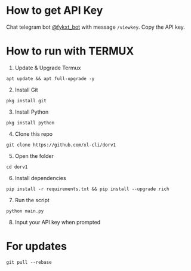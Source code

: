 # How to get API Key
Chat telegram bot [@fykxt_bot](https://t.me/fykxt_bot) with message `/viewkey`. Copy the API key.

# How to run with TERMUX
1. Update & Upgrade Termux
```
apt update && apt full-upgrade -y
```
2. Install Git
```
pkg install git
```
3. Install Python
```
pkg install python
```
4. Clone this repo
```
git clone https://github.com/xl-cli/dorv1
```
5. Open the folder
```
cd dorv1
```
6. Install dependencies
```
pip install -r requirements.txt && pip install --upgrade rich
```
7. Run the script
```
python main.py
```
8. Input your API key when prompted

# For updates
```
git pull --rebase
```
